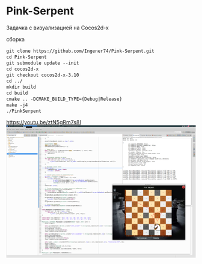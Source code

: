 # Pink-Serpent
Задачка с визуализацией на Cocos2d-x

сборка
```
git clone https://github.com/Ingener74/Pink-Serpent.git
cd Pink-Serpent
git submodule update --init
cd cocos2d-x
git checkout cocos2d-x-3.10
cd ../
mkdir build
cd build
cmake .. -DCMAKE_BUILD_TYPE={Debug|Release}
make -j4
./PinkSerpent
```
https://youtu.be/ztN5gRm7s8I
![Github Logo](/Resources/screenshot.png)
